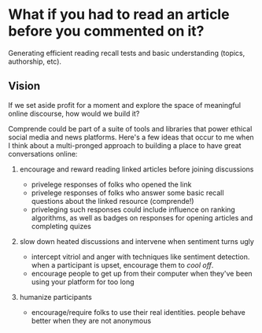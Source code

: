 # What if you had to read an article before you commented on it?
Generating efficient reading recall tests and basic understanding (topics, authorship, etc).

## Vision
If we set aside profit for a moment and explore the space of meaningful online discourse, how would we build it?

Comprende could be part of a suite of tools and libraries that power ethical social media and news platforms. Here's a few ideas that occur to me when I think about a multi-pronged approach to building a place to have great conversations online:

1. encourage and reward reading linked articles before joining discussions
    - privelege responses of folks who opened the link
    - privelege responses of folks who answer some basic recall questions about the linked resource (comprende!)
    - priveleging such responses could include influence on ranking algorithms, as well as badges on responses for opening articles and completing quizes

2. slow down heated discussions and intervene when sentiment turns ugly
    - intercept vitriol and anger with techniques like sentiment detection. when a participant is upset, encourage them to *cool off*.
    - encourage people to get up from their computer when they've been using your platform for too long

3. humanize participants
    - encourage/require folks to use their real identities. people behave better when they are not anonymous